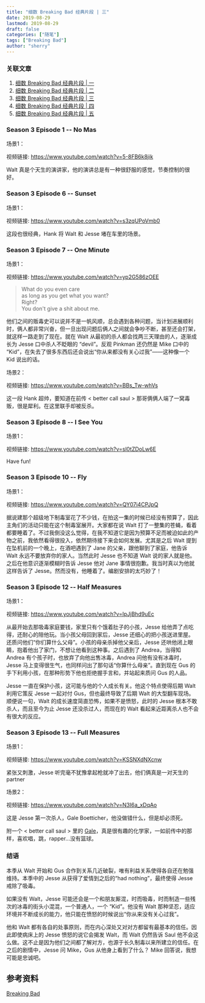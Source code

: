 ```yaml
---
title: "细数 Breaking Bad 经典片段 | 三" 
date: 2019-08-29
lastmod: 2019-08-29
draft: false
categories: ["随笔"]
tags: ["Breaking Bad"]
author: "sherry"
---
```

### 关联文章

1. [细数 Breaking Bad 经典片段 | 一](https://wanmei.ml/snow/post/the-classic-scene-of-breaking-bad-1)
2. [细数 Breaking Bad 经典片段 | 二](https://wanmei.ml/snow/post/the-classic-scene-of-breaking-bad-2)
3. [细数 Breaking Bad 经典片段 | 三](https://wanmei.ml/snow/post/the-classic-scene-of-breaking-bad-3)
4. [细数 Breaking Bad 经典片段 | 四](https://wanmei.ml/snow/post/the-classic-scene-of-breaking-bad-4)
5. [细数 Breaking Bad 经典片段 | 五](https://wanmei.ml/snow/post/the-classic-scene-of-breaking-bad-5)
<!--more-->

### Season 3 Episode 1 -- No Mas

场景1：

视频链接: https://www.youtube.com/watch?v=5-8FB6k8jik

Walt 真是个天生的演讲家，他的演讲总是有一种很舒服的感觉，节奏控制的很好。

### Season 3 Episode 6 -- Sunset

场景1：

视频链接: https://www.youtube.com/watch?v=s3zqUPoVmb0

这段也很经典，Hank 将 Walt 和 Jesse 堵在车里的场景。

### Season 3 Episode 7 -- One Minute

场景1：

视频链接: https://www.youtube.com/watch?v=yp2G586zOEE

> What do you even care  
> as long as you get what you want?  
> Right?  
> You don't give a shit about me.

他们之间的贩毒史可以说并不是一帆风顺，总会遇到各种问题，当计划进展顺利时，俩人都非常兴奋，但一旦出现问题后俩人之间就会争吵不断，甚至还会打架，就这样一路走到了现在。就在 Walt 从最初的杀人都会找两三天理由的人，逐渐成长为 Jesse 口中杀人不眨眼的 “devil”。反观 Pinkman 还仍然是 Mike 口中的 “Kid”，在失去了很多东西后还会说出“你从来都没有关心过我”——这种像一个 Kid 说出的话。

场景2：

视频链接: https://www.youtube.com/watch?v=BBs_Tw-whVs

这一段 Hank 超帅，要知道在前传 < better call saul > 那哥俩俩人端了一窝毒贩，很是犀利。在这里联手却被反杀。

### Season 3 Episode 8 -- I See You

场景1：

视频链接: https://www.youtube.com/watch?v=sl0tZDoLw6E

Have fun!

### Season 3 Episode 10 -- Fly

场景1：

视频链接: https://www.youtube.com/watch?v=QY07i4CPJpQ

据说建那个超级地下制毒室花了不少钱，在拍这一集的时候已经没有预算了，因此主角们的活动只能在这个制毒室展开。大家都在说 Walt 打了一整集的苍蝇，看着都要睡着了。不过我倒没这么觉得，在我不知道它是因为预算不足而被迫如此的产物之前，我依然看得很投入，依然期待接下来会如何发展。尤其是之后 Walt 提到在坠机前的一个晚上，在酒吧遇到了 Jane 的父亲，跟他聊到了家庭，他告诉 Walt 永远不要放弃你的家人。当然此时 Jesse 也不知道 Walt 说的家人就是他。之后在他意识逐渐模糊时告诉 Jesse 他对 Jane 事情很抱歉。我当时真以为他就这样告诉了 Jesse。然而没有，他睡着了。编剧安排的太巧妙了！

### Season 3 Episode 12 -- Half Measures

场景1：

视频链接: https://www.youtube.com/watch?v=IpJjBhd9uEc

从最开始去那吸毒家庭要钱，家里只有个饿着肚子的小孩，Jesse 给他弄了点吃得，还耐心的陪他玩。当小孩父母回到家后，Jesse 还细心的把小孩送进里屋。还质问他们“你们算什么父母”。小孩的母亲杀掉他父亲后，Jesse 还哄他闭上眼睛，抱着他出了家门，不想让他看到这种事。之后遇到了 Andrea，当得知 Andrea 有个孩子时，也放弃了向他出售冰毒，Andrea 问他有没有冰毒时，Jesse 马上变得很生气，也同样问出了那句话“你算什么母亲”。直到现在 Gus 的手下利用小孩，在那种形势下他也拒绝握手言和，并站起来质问 Gus 的人品。

Jesse 一直在保护小孩，这可能与他的个人成长有关。他这个特点使得后期 Walt 利用它策反 Jesse 一起对付 Gus，但也最终导致了后期 Walt 的大型翻车现场。顺便说一句，Walt 的成长速度简直恐怖，如果不是愤怒，此时的 Jesse 根本不敢杀人，而且至今为止 Jesse 还没杀过人，而现在的 Walt 看起来近距离杀人也不会有很大的反应。

### Season 3 Episode 13 -- Full Measures

场景1：

视频链接: https://www.youtube.com/watch?v=KSSNXdNXcnw

紧张又刺激，Jesse 听完毫不犹豫拿起枪就冲了出去，他们俩真是一对天生的 partner

场景2：

视频链接: https://www.youtube.com/watch?v=N3I6a_xDqAo

这是 Jesse 第一次杀人，Gale Boetticher，他没做错什么，但是却必须死。

附一个 < better call saul > 里的 [Gale](https://www.youtube.com/watch?v=90pYh8xw8gk)，真是很有趣的化学家，一如前传中的那样，喜欢唱，跳，rapper...没有篮球。

### 结语

本季从 Walt 开始和 Gus 合作到关系几近破裂，唯有利益关系使得各自还在勉强维持。本季中的 Jesse 从获得了爱情到之后的“had nothing”，最终使得 Jesse 戒除了吸毒。

如果没有 Walt，Jesse 可能还会是一个和朋友厮混，时而吸毒，时而制造一些残次的冰毒的街头小混混，一个普通人，一个 “Kid”。他没有 Walt 那种坚忍，适应环境并不断成长的能力，他只能在愤怒的时候说出“你从来没有关心过我”。

他和 Walt 都有各自的处事原则，而在内心深处又对对方都留有最基本的信任。因此即使病床上的 Jesse 愤怒的说它会揭发 Walt，而 Walt 仍然告诉 Saul 他不会这么做。这不止是因为他们之间都了解对方，也源于长久制毒以来所建立的信任。在之后的剧情中，Jesse 问 Mike，Gus 从他身上看到了什么？ Mike 回答说，我想可能是忠诚吧。

## 参考资料

[Breaking Bad](https://en.wikipedia.org/wiki/Breaking_Bad)
